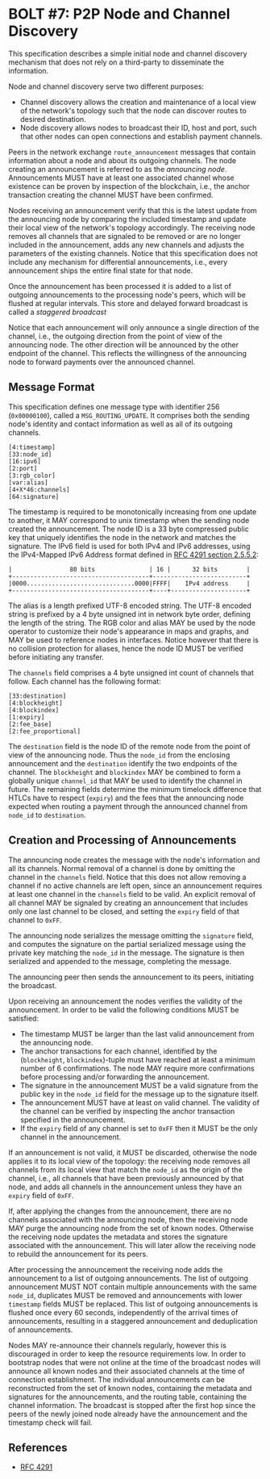 # BOLT #7: P2P Node and Channel Discovery

This specification describes a simple initial node and channel discovery mechanism that does not rely on a third-party to disseminate the information.

Node and channel discovery serve two different purposes:

 - Channel discovery allows the creation and maintenance of a local view of the network's topology such that the node can discover routes to desired destination.
 - Node discovery allows nodes to broadcast their ID, host and port, such that other nodes can open connections and establish payment channels.
 
Peers in the network exchange `route_announcement` messages that contain information about a node and about its outgoing channels.
The node creating an announcement is referred to as the _announcing node_.
Announcements MUST have at least one associated channel whose existence can be proven by inspection of the blockchain, i.e., the anchor transaction creating the channel MUST have been confirmed.

Nodes receiving an announcement verify that this is the latest update from the announcing node by comparing the included timestamp and update their local view of the network's topology accordingly.
The receiving node removes all channels that are signaled to be removed or are no longer included in the announcement, adds any new channels and adjusts the parameters of the existing channels.
Notice that this specification does not include any mechanism for differential announcements, i.e., every announcement ships the entire final state for that node.

Once the announcement has been processed it is added to a list of outgoing announcements to the processing node's peers, which will be flushed at regular intervals.
This store and delayed forward broadcast is called a _staggered broadcast_

Notice that each announcement will only announce a single direction of the channel, i.e., the outgoing direction from the point of view of the announcing node.
The other direction will be announced by the other endpoint of the channel.
This reflects the willingness of the announcing node to forward payments over the announced channel.

## Message Format

This specification defines one message type with identifier 256 (`0x00000100`), called a `MSG_ROUTING_UPDATE`.
It comprises both the sending node's identity and contact information as well as all of its outgoing channels.

```
[4:timestamp]
[33:node_id]
[16:ipv6]
[2:port]
[3:rgb_color]
[var:alias]
[4+X*46:channels]
[64:signature]
```

The timestamp is required to be monotonically increasing from one update to another, it MAY correspond to unix timestamp when the sending node created the announcement.
The node ID is a 33 byte compressed public key that uniquely identifies the node in the network and matches the signature.
The IPv6 field is used for both IPv4 and IPv6 addresses, using the IPv4-Mapped IPv6 Address format defined in [RFC 4291 section 2.5.5.2](https://tools.ietf.org/html/rfc4291#section-2.5.5.2):

```
|                80 bits               | 16 |      32 bits        |
+--------------------------------------+--------------------------+
|0000..............................0000|FFFF|    IPv4 address     |
+--------------------------------------+----+---------------------+
```

The alias is a length prefixed UTF-8 encoded string.
The UTF-8 encoded string is prefixed by a 4 byte unsigned int in network byte order, defining the length of the string.
The RGB color and alias MAY be used by the node operator to customize their node's appearance in maps and graphs, and MAY be used to reference nodes in interfaces.
Notice however that there is no collision protection for aliases, hence the node ID MUST be verified before initiating any transfer.

The `channels` field comprises a 4 byte unsigned int count of channels that follow.
Each channel has the following format:

```
[33:destination]
[4:blockheight]
[4:blockindex]
[1:expiry]
[2:fee_base]
[2:fee_proportional]
```

The `destination` field is the node ID of the remote node from the point of view of the announcing node.
Thus the `node_id` from the enclosing announcement and the `destination` identify the two endpoints of the channel.
The `blockheight` and `blockindex` MAY be combined to form a globally unique `channel_id` that MAY be used to identify the channel in future.
The remaining fields determine the minimum timelock difference that HTLCs have to respect (`expiry`) and the fees that the announcing node expected when routing a payment through the announced channel from `node_id` to `destination`.

## Creation and Processing of Announcements

The announcing node creates the message with the node's information and all its channels.
Normal removal of a channel is done by omitting the channel in the `channels` field.
Notice that this does not allow removing a channel if no active channels are left open, since an announcement requires at least one channel in the `channels` field to be valid.
An explicit removal of all channel MAY be signaled by creating an announcement that includes only one last channel to be closed, and setting the `expiry` field of that channel to `0xFF`.

The announcing node serializes the message omitting the `signature` field, and computes the signature on the partial serialized message using the private key matching the `node_id` in the message.
The signature is then serialized and appended to the message, completing the message.

The announcing peer then sends the announcement to its peers, initiating the broadcast.

Upon receiving an announcement the nodes verifies the validity of the announcement.
In order to be valid the following conditions MUST be satisfied:

 - The timestamp MUST be larger than the last valid announcement from the announcing node.
 - The anchor transactions for each channel, identified by the (`blockheight`, `blockindex`)-tuple must have reached at least a minimum number of 6 confirmations. The node MAY require more confirmations before processing and/or forwarding the announcement.
 - The signature in the announcement MUST be a valid signature from the public key in the `node_id` field for the message up to the signature itself.
 - The announcement MUST have at least on valid channel. The validity of the channel can be verified by inspecting the anchor transaction specified in the announcement.
 - If the `expiry` field of any channel is set to `0xFF` then it MUST be the only channel in the announcement.

If an announcement is not valid, it MUST be discarded, otherwise the node applies it to its local view of the topology:
the receiving node removes all channels from its local view that match the `node_id` as the origin of the channel, i.e., all channels that have been previously announced by that node, and adds all channels in the announcement unless they have an `expiry` field of `0xFF`.

If, after applying the changes from the announcement, there are no channels associated with the announcing node, then the receiving node MAY purge the announcing node from the set of known nodes.
Otherwise the receiving node updates the metadata and stores the signature associated with the announcement.
This will later allow the receiving node to rebuild the announcement for its peers.

After processing the announcement the receiving node adds the announcement to a list of outgoing announcements.
The list of outgoing announcement MUST NOT contain multiple announcements with the same `node_id`, duplicates MUST be removed and announcements with lower `timestamp` fields MUST be replaced.
This list of outgoing announcements is flushed once every 60 seconds, independently of the arrival times of announcements, resulting in a staggered announcement and deduplication of announcements.

Nodes MAY re-announce their channels regularly, however this is discouraged in order to keep the resource requirements low.
In order to bootstrap nodes that were not online at the time of the broadcast nodes will announce all known nodes and their associated channels at the time of connection establishment.
The individual announcements can be reconstructed from the set of known nodes, containing the metadata and signatures for the announcements, and the routing table, containing the channel information.
The broadcast is stopped after the first hop since the peers of the newly joined node already have the announcement and the timestamp check will fail.

## References

 - [RFC 4291](https://tools.ietf.org/html/rfc4291)
